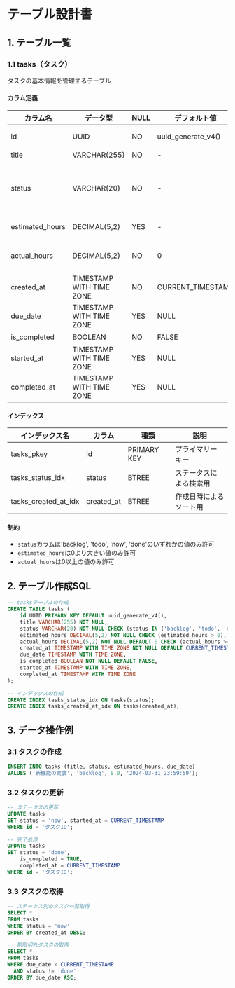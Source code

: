 # テーブル設計書

## 1. テーブル一覧

### 1.1 tasks（タスク）
タスクの基本情報を管理するテーブル

#### カラム定義
| カラム名 | データ型 | NULL | デフォルト値 | 説明 |
|----------|----------|------|--------------|------|
| id | UUID | NO | uuid_generate_v4() | プライマリーキー |
| title | VARCHAR(255) | NO | - | タスク名 |
| status | VARCHAR(20) | NO | - | タスクの状態（backlog, todo, now, done） |
| estimated_hours | DECIMAL(5,2) | YES | - | 予定作業時間（時間） |
| actual_hours | DECIMAL(5,2) | NO | 0 | 実際の作業時間（時間） |
| created_at | TIMESTAMP WITH TIME ZONE | NO | CURRENT_TIMESTAMP | 作成日時 |
| due_date | TIMESTAMP WITH TIME ZONE | YES | NULL | 期限日時 |
| is_completed | BOOLEAN | NO | FALSE | 完了フラグ |
| started_at | TIMESTAMP WITH TIME ZONE | YES | NULL | 作業開始日時 |
| completed_at | TIMESTAMP WITH TIME ZONE | YES | NULL | 完了日時 |

#### インデックス
| インデックス名 | カラム | 種類 | 説明 |
|----------------|--------|------|------|
| tasks_pkey | id | PRIMARY KEY | プライマリーキー |
| tasks_status_idx | status | BTREE | ステータスによる検索用 |
| tasks_created_at_idx | created_at | BTREE | 作成日時によるソート用 |

#### 制約
- `status`カラムは'backlog', 'todo', 'now', 'done'のいずれかの値のみ許可
- `estimated_hours`は0より大きい値のみ許可
- `actual_hours`は0以上の値のみ許可

## 2. テーブル作成SQL

```sql
-- tasksテーブルの作成
CREATE TABLE tasks (
    id UUID PRIMARY KEY DEFAULT uuid_generate_v4(),
    title VARCHAR(255) NOT NULL,
    status VARCHAR(20) NOT NULL CHECK (status IN ('backlog', 'todo', 'now', 'done')),
    estimated_hours DECIMAL(5,2) NOT NULL CHECK (estimated_hours > 0),
    actual_hours DECIMAL(5,2) NOT NULL DEFAULT 0 CHECK (actual_hours >= 0),
    created_at TIMESTAMP WITH TIME ZONE NOT NULL DEFAULT CURRENT_TIMESTAMP,
    due_date TIMESTAMP WITH TIME ZONE,
    is_completed BOOLEAN NOT NULL DEFAULT FALSE,
    started_at TIMESTAMP WITH TIME ZONE,
    completed_at TIMESTAMP WITH TIME ZONE
);

-- インデックスの作成
CREATE INDEX tasks_status_idx ON tasks(status);
CREATE INDEX tasks_created_at_idx ON tasks(created_at);
```

## 3. データ操作例

### 3.1 タスクの作成
```sql
INSERT INTO tasks (title, status, estimated_hours, due_date)
VALUES ('新機能の実装', 'backlog', 8.0, '2024-03-31 23:59:59');
```

### 3.2 タスクの更新
```sql
-- ステータスの更新
UPDATE tasks
SET status = 'now', started_at = CURRENT_TIMESTAMP
WHERE id = 'タスクID';

-- 完了処理
UPDATE tasks
SET status = 'done',
    is_completed = TRUE,
    completed_at = CURRENT_TIMESTAMP
WHERE id = 'タスクID';
```

### 3.3 タスクの取得
```sql
-- ステータス別のタスク一覧取得
SELECT *
FROM tasks
WHERE status = 'now'
ORDER BY created_at DESC;

-- 期限切れタスクの取得
SELECT *
FROM tasks
WHERE due_date < CURRENT_TIMESTAMP
  AND status != 'done'
ORDER BY due_date ASC;
``` 